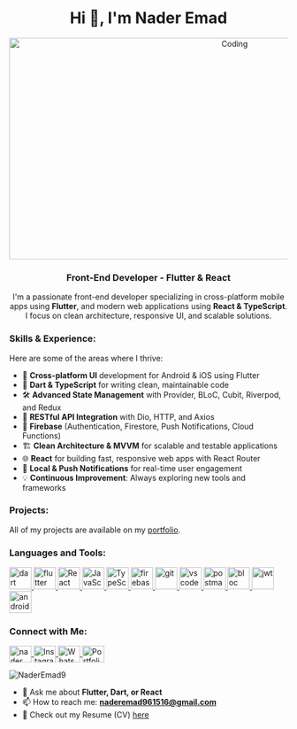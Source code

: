 <h1 align="center">Hi 👋, I'm Nader Emad</h1>

<p align="center">
  <img alt="Coding" width="800" height="400" src="https://media3.giphy.com/media/WTjXuYA2y4o3UZly3W/giphy.gif?cid=9b38fe91a85353d4896002665c9734a7e10264d78f67a61a&ep=v1_user_favorites&rid=giphy.gif&ct=g">
</p>

<h3 align="center">Front-End Developer - Flutter & React</h3>

<p align="center">
  I'm a passionate front-end developer specializing in cross-platform mobile apps using <strong>Flutter</strong>, and modern web applications using <strong>React & TypeScript</strong>. I focus on clean architecture, responsive UI, and scalable solutions.
</p>

<h3 align="left">Skills & Experience:</h3>
<p align="left">Here are some of the areas where I thrive:</p>

<ul>
  <li>📱 <b>Cross-platform UI</b> development for Android & iOS using Flutter</li>
  <li>🎯 <b>Dart & TypeScript</b> for writing clean, maintainable code</li>
  <li>🛠 <b>Advanced State Management</b> with Provider, BLoC, Cubit, Riverpod, and Redux</li>
  <li>🔗 <b>RESTful API Integration</b> with Dio, HTTP, and Axios</li>
  <li>🧩 <b>Firebase</b> (Authentication, Firestore, Push Notifications, Cloud Functions)</li>
  <li>🏗 <b>Clean Architecture & MVVM</b> for scalable and testable applications</li>
  <li>🌐 <b>React</b> for building fast, responsive web apps with React Router</li>
  <li>💬 <b>Local & Push Notifications</b> for real-time user engagement</li>
  <li>💡 <b>Continuous Improvement</b>: Always exploring new tools and frameworks</li>
</ul>

<h3 align="left">Projects:</h3>
<p align="left">All of my projects are available on my <a href="https://naderemad9.github.io" target="_blank">portfolio</a>.</p>

<h3 align="left">Languages and Tools:</h3>
<p align="left">
  <a href="https://dart.dev" target="_blank" rel="noreferrer"> 
    <img src="https://www.vectorlogo.zone/logos/dartlang/dartlang-icon.svg" alt="dart" width="40" height="40"/> 
  </a> 
  <a href="https://flutter.dev" target="_blank" rel="noreferrer"> 
    <img src="https://www.vectorlogo.zone/logos/flutterio/flutterio-icon.svg" alt="flutter" width="40" height="40"/> 
  </a>
  <a href="https://react.dev" target="_blank" rel="noreferrer">
    <img src="https://raw.githubusercontent.com/gilbarbara/logos/92bb74e98bca1ea1ad794442676ebc4e75038adc/logos/react.svg" alt="React" width="40" height="40"/>
  </a>
  
  <a href="https://www.javascript.com" target="_blank" rel="noreferrer">
    <img src="https://raw.githubusercontent.com/gilbarbara/logos/92bb74e98bca1ea1ad794442676ebc4e75038adc/logos/javascript.svg" alt="JavaScript" width="40" height="40"/>
  </a>
  
  <a href="https://www.typescriptlang.org" target="_blank" rel="noreferrer">
    <img src="https://raw.githubusercontent.com/gilbarbara/logos/92bb74e98bca1ea1ad794442676ebc4e75038adc/logos/typescript-icon.svg" alt="TypeScript" width="40" height="40"/>
  </a>
  
  
  <a href="https://firebase.google.com/" target="_blank" rel="noreferrer"> 
    <img src="https://www.vectorlogo.zone/logos/firebase/firebase-icon.svg" alt="firebase" width="40" height="40"/> 
  </a> 
  
  <a href="https://git-scm.com/" target="_blank" rel="noreferrer"> 
    <img src="https://www.vectorlogo.zone/logos/git-scm/git-scm-icon.svg" alt="git" width="40" height="40"/> 
  </a> 
  <a href="https://code.visualstudio.com/" target="_blank" rel="noreferrer">
    <img src="https://www.vectorlogo.zone/logos/visualstudio_code/visualstudio_code-icon.svg" alt="vscode" width="40" height="40"/>
  </a> 
  <a href="https://postman.com" target="_blank" rel="noreferrer">
    <img src="https://www.vectorlogo.zone/logos/getpostman/getpostman-icon.svg" alt="postman" width="40" height="40"/>
  </a>
  <a href="https://bloclibrary.dev/" target="_blank" rel="noreferrer">
    <img src="https://bloclibrary.dev/_astro/dark-bloc-logo.D-BLnUA2.svg" alt="bloc" width="40" height="40"/>
  </a>
  <a href="https://jwt.io" target="_blank" rel="noreferrer">
    <img src="https://jwt.io/img/pic_logo.svg" alt="jwt" width="40" height="40"/>
  </a>
  <a href="https://developer.android.com/studio" target="_blank" rel="noreferrer">
    <img src="https://www.vectorlogo.zone/logos/android/android-icon.svg" alt="android" width="40" height="40"/>
  </a>
</p>

<h3 align="left">Connect with Me:</h3>
<p align="left">
  <a href="http://linkedin.com/in/naderr-emadd/" target="blank">
    <img align="center" src="https://raw.githubusercontent.com/rahuldkjain/github-profile-readme-generator/master/src/images/icons/Social/linked-in-alt.svg" alt="nader osman" height="30" width="40" />
  </a>
  <a href="https://www.instagram.com/naderr.emadd/" target="blank">
    <img align="center" src="https://raw.githubusercontent.com/rahuldkjain/github-profile-readme-generator/master/src/images/icons/Social/instagram.svg" alt="Instagram" height="30" width="40" />
  </a>
  <a href="https://wa.me/0539812835" target="blank">
    <img align="center" src="https://raw.githubusercontent.com/rahuldkjain/github-profile-readme-generator/master/src/images/icons/Social/whatsapp.svg" alt="WhatsApp" height="30" width="40" />
  </a>
  <a href="https://naderemad9.github.io" target="blank">
    <img align="center" src="https://raw.githubusercontent.com/rahuldkjain/github-profile-readme-generator/master/src/images/icons/Social/github.svg" alt="Portfolio" height="30" width="40" />
  </a>
</p>

<p align="left">
  <img src="https://komarev.com/ghpvc/?username=naderemad9&label=Profile%20views&color=0e75b6&style=flat" alt="NaderEmad9" />
</p>

- 💬 Ask me about **Flutter, Dart, or React**
- 📫 How to reach me: **naderemad961516@gmail.com**
- 📄 Check out my Resume (CV) [here](https://drive.google.com/file/d/1--sFDY-kfeLq-wWJwVvFWXhfarvWKM53/view?usp=share_link)
